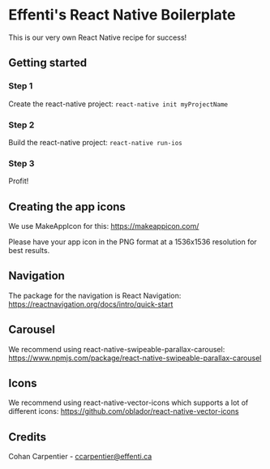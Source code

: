 # Effenti's React Native Boilerplate
This is our very own React Native recipe for success!

## Getting started

### Step 1

Create the react-native project:
```react-native init myProjectName```

### Step 2

Build the react-native project:
```react-native run-ios```

### Step 3

Profit!

## Creating the app icons

We use MakeAppIcon for this:
https://makeappicon.com/

Please have your app icon in the PNG format at a 1536x1536 resolution for best results.

## Navigation

The package for the navigation is React Navigation:
https://reactnavigation.org/docs/intro/quick-start

## Carousel

We recommend using react-native-swipeable-parallax-carousel:
https://www.npmjs.com/package/react-native-swipeable-parallax-carousel

## Icons

We recommend using react-native-vector-icons which supports a lot of different icons:
https://github.com/oblador/react-native-vector-icons

## Credits

Cohan Carpentier - ccarpentier@effenti.ca
